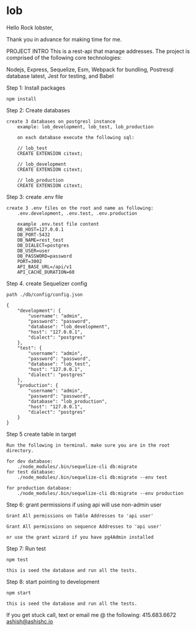 # lob
Hello Rock lobster,

Thank you in advance for making time for me.

PROJECT INTRO
This is a rest-api that manage addresses. The project is comprised of the following core technologies:

Nodejs,
Express,
Sequelize,
Esm,
Webpack for bundling,
Postresql database latest,
Jest for testing,
and Babel

Step 1: Install packages

    npm install

Step 2: Create databases

    create 3 databases on postgresl instance
        example: lob_development, lob_test, lob_production

        on each database execute the following sql:
        
        // lob_test
        CREATE EXTENSION citext;

        // lob_development
        CREATE EXTENSION citext;

        // lob_production
        CREATE EXTENSION citext;
    

Step 3: create .env file

    create 3 .env files on the root and name as following:
        .env.development, .env.test, .env.production

        example .env.test file content
        DB_HOST=127.0.0.1
        DB_PORT-5432
        DB_NAME=rest_test
        DB_DIALECT=postgres
        DB_USER=user
        DB_PASSWORD=password
        PORT=3002
        API_BASE_URL=/api/v1
        API_CACHE_DURATION=60

Step 4. create Sequelizer config

    path ./db/config/config.json

    {
        "development": {
            "username": "admin",
            "password": "password",
            "database": "lob_development",
            "host": "127.0.0.1",
            "dialect": "postgres"
        },
        "test": {
            "username": "admin",
            "password": "password",
            "database": "lob_test",
            "host": "127.0.0.1",
            "dialect": "postgres"
        },
        "production": {
            "username": "admin",
            "password": "password",
            "database": "lob_production",
            "host": "127.0.0.1",
            "dialect": "postgres"
        }
    }

Step 5 create table in target 

    Run the following in terminal. make sure you are in the root directory.

    for dev database:
        ./node_modules/.bin/sequelize-cli db:migrate
    for test database:
        ./node_modules/.bin/sequelize-cli db:migrate --env test

    for production database:
        ./node_modules/.bin/sequelize-cli db:migrate --env production

Step 6: grant permissions if using api will use  non-admin user
    
    Grant All permissions on Table Addresses to 'api user'

    Grant All permissions on sequence Addresses to 'api user'

    or use the grant wizard if you have pg4Admin installed

Step 7: Run test

    npm test

    this is seed the database and run all the tests.

Step 8: start pointing to development

    npm start

    this is seed the database and run all the tests. 

If you get stuck call, text or email me @ the following:
    415.683.6672
    ashish@ashishc.io











